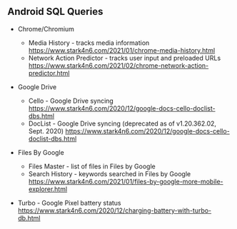 Android SQL Queries
-----------------------------
- Chrome/Chromium
  - Media History - tracks media information
  https://www.stark4n6.com/2021/01/chrome-media-history.html
  - Network Action Predictor - tracks user input and preloaded URLs
  https://www.stark4n6.com/2021/02/chrome-network-action-predictor.html
    
- Google Drive
  - Cello - Google Drive syncing
  https://www.stark4n6.com/2020/12/google-docs-cello-doclist-dbs.html
  - DocList - Google Drive syncing (deprecated as of v1.20.362.02, Sept. 2020)
  https://www.stark4n6.com/2020/12/google-docs-cello-doclist-dbs.html
  
- Files By Google
  - Files Master - list of files in Files by Google
  - Search History - keywords searched in Files by Google
  https://www.stark4n6.com/2021/01/files-by-google-more-mobile-explorer.html

- Turbo - Google Pixel battery status
  https://www.stark4n6.com/2020/12/charging-battery-with-turbo-db.html
